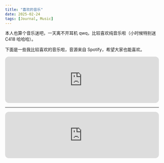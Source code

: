 ```yaml
---
title: "喜欢的音乐"
date: 2025-02-24
tags: [Journal, Music]
---
```


本人也算个音乐迷吧，一天离不开耳机 qwq，比较喜欢纯音乐啦（小时候特别迷 C418 哈哈哈）。

下面是一些我比较喜欢的音乐啦，音源来自 Spotify，希望大家也能喜欢。


<iframe style="border-radius:12px" src="https://open.spotify.com/embed/track/1i32Eo90a0CsgPw9Xm6dOy?utm_source=generator" width="100%" height="152" frameBorder="0" allowfullscreen="" allow="autoplay; clipboard-write; encrypted-media; fullscreen; picture-in-picture" loading="lazy"></iframe>

---

<iframe style="border-radius:12px" src="https://open.spotify.com/embed/track/669Y0Jq6EBlsvToJ6AeUNz?utm_source=generator" width="100%" height="152" frameBorder="0" allowfullscreen="" allow="autoplay; clipboard-write; encrypted-media; fullscreen; picture-in-picture" loading="lazy"></iframe>
